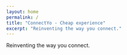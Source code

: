 ```yaml
---
layout: home
permalink: /
title: "ConnectYo - Cheap experience"
excerpt: "Reinventing the way you connect." 
---
```

Reinventing the way you connect.
